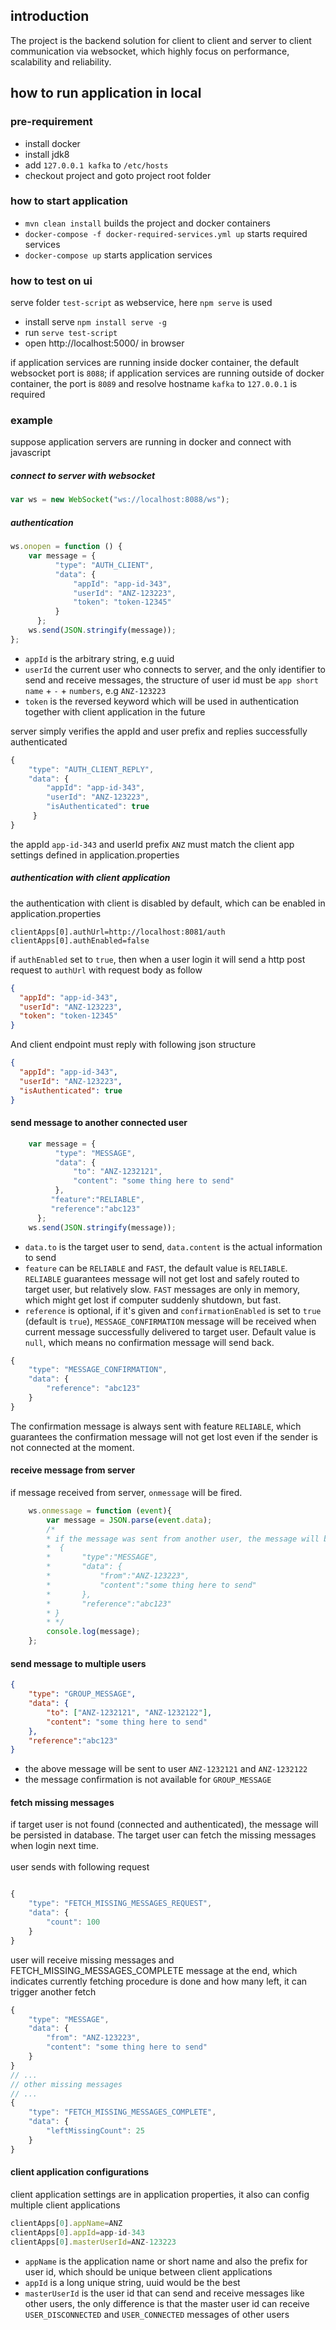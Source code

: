 ## introduction
The project is the backend solution for client to client and server to client communication via websocket, 
which highly focus on performance, scalability and reliability.
 
## how to run application in local
### pre-requirement
* install docker
* install jdk8
* add `127.0.0.1 kafka` to `/etc/hosts`
* checkout project and goto project root folder

### how to start application
* `mvn clean install` builds the project and docker containers
* `docker-compose -f docker-required-services.yml up` starts required services
* `docker-compose up` starts application services

### how to test on ui
serve folder `test-script` as webservice, here `npm serve` is used
* install serve `npm install serve -g`
* run `serve test-script`
* open http://localhost:5000/ in browser

if application services are running inside docker container, the default websocket port is `8088`; 
if application services are running outside of docker container, the port is `8089` and resolve hostname `kafka` 
to `127.0.0.1` is required

### example
suppose application servers are running in docker and connect with javascript
##### connect to server with websocket
```javascript
var ws = new WebSocket("ws://localhost:8088/ws");
```
##### authentication
```javascript
ws.onopen = function () {
    var message = {
          "type": "AUTH_CLIENT",
          "data": {
              "appId": "app-id-343",
              "userId": "ANZ-123223",
              "token": "token-12345"
          }
      };
    ws.send(JSON.stringify(message));
};
```
- `appId` is the arbitrary string, e.g uuid
- `userId` the current user who connects to server, and the only identifier to send and receive messages, the structure of user id must be 
`app short name` + `-` + `numbers`, e.g `ANZ-123223`
- `token` is the reversed keyword which will be used in authentication together with client application in the future

server simply verifies the appId and user prefix and replies successfully authenticated
```javascript 
{ 
    "type": "AUTH_CLIENT_REPLY", 
    "data": { 
        "appId": "app-id-343", 
        "userId": "ANZ-123223",        
        "isAuthenticated": true
     }
}
```
the appId `app-id-343` and userId prefix `ANZ` must match the client app settings defined in application.properties
##### authentication with client application
the authentication with client is disabled by default, which can be enabled in application.properties
```
clientApps[0].authUrl=http://localhost:8081/auth
clientApps[0].authEnabled=false
``` 
if `authEnabled` set to `true`, then when a user login it will send a http post request to `authUrl` with request body as follow
```json
{
  "appId": "app-id-343", 
  "userId": "ANZ-123223", 
  "token": "token-12345" 
}
```
And client endpoint must reply with following json structure
```json
{
  "appId": "app-id-343", 
  "userId": "ANZ-123223", 
  "isAuthenticated": true
}
```
#### send message to another connected user
```javascript
    var message = {
          "type": "MESSAGE",
          "data": {
              "to": "ANZ-1232121",
              "content": "some thing here to send"
          },
         "feature":"RELIABLE",
         "reference":"abc123"
      };
    ws.send(JSON.stringify(message));
```
* `data.to` is the target user to send, `data.content` is the actual information to send
* `feature` can be `RELIABLE` and `FAST`, the default value is `RELIABLE`.  
`RELIABLE` guarantees message will not get lost and safely routed to target user, but relatively slow. 
`FAST` messages are only in memory, which might get lost if computer suddenly shutdown, but fast.
* `reference` is optional, if it's given and `confirmationEnabled` is set to `true` (default is `true`), `MESSAGE_CONFIRMATION` message will be received when current message successfully delivered to target user.
Default value is `null`, which means no confirmation message will send back.

```javascript 
{
    "type": "MESSAGE_CONFIRMATION", 
    "data": {
        "reference": "abc123"
    }
}
```
The confirmation message is always sent with feature `RELIABLE`, which guarantees the confirmation message will not get
lost even if the sender is not connected at the moment. 

#### receive message from server
if message received from server, `onmessage` will be fired.
```javascript
    ws.onmessage = function (event){
        var message = JSON.parse(event.data);
        /*
        * if the message was sent from another user, the message will be
        *  { 
        *       "type":"MESSAGE",
        *       "data": {
        *           "from":"ANZ-123223",
        *           "content":"some thing here to send"       
        *       },
        *       "reference":"abc123"
        * }       
        * */
        console.log(message);           
    };
```
#### send message to multiple users
```json
{
    "type": "GROUP_MESSAGE",
    "data": {
        "to": ["ANZ-1232121", "ANZ-1232122"],
        "content": "some thing here to send"
    },     
    "reference":"abc123"
}
```
* the above message will be sent to user `ANZ-1232121` and `ANZ-1232122`
* the message confirmation is not available for `GROUP_MESSAGE`
#### fetch missing messages
if target user is not found (connected and authenticated), the message will be persisted in database. The target user can 
fetch the missing messages when login next time.\
\
user sends with following request
```javascript 

{
    "type": "FETCH_MISSING_MESSAGES_REQUEST",
    "data": {
        "count": 100
    }
}

```
user will receive missing messages and FETCH_MISSING_MESSAGES_COMPLETE message at the end, which indicates currently fetching procedure is done and how many left,
it can trigger another fetch
``` javascript
{
    "type": "MESSAGE",
    "data": {
        "from": "ANZ-123223",
        "content": "some thing here to send"
    }
}
// ...
// other missing messages
// ...
{
    "type": "FETCH_MISSING_MESSAGES_COMPLETE",
    "data": {
        "leftMissingCount": 25
    }
}
```
#### client application configurations
client application settings are in application properties, it also can config multiple client applications
```javascript
clientApps[0].appName=ANZ
clientApps[0].appId=app-id-343
clientApps[0].masterUserId=ANZ-123223
```
- `appName` is the application name or short name and also the prefix for user id, which should be unique between client applications
- `appId` is a long unique string, uuid would be the best
- `masterUserId` is the user id that can send and receive messages like other users, the only difference is that
the master user id can receive `USER_DISCONNECTED` and `USER_CONNECTED` messages of other users

